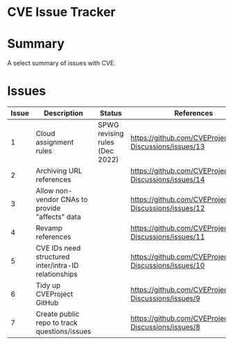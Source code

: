 CVE Issue Tracker
==================

# Summary

A select summary of issues with CVE.

# Issues

| Issue | Description | Status | References |
| --- | --- | --- | --- |
| 1 | Cloud assignment rules | SPWG revising rules (Dec 2022) | https://github.com/CVEProject/Board-Discussions/issues/13 |
| 2 | Archiving URL references |  | https://github.com/CVEProject/Board-Discussions/issues/14
| 3 | Allow non-vendor CNAs to provide "affects" data | | https://github.com/CVEProject/Board-Discussions/issues/12
| 4 | Revamp references | | https://github.com/CVEProject/Board-Discussions/issues/11
| 5 | CVE IDs need structured inter/intra-ID relationships | | https://github.com/CVEProject/Board-Discussions/issues/10
| 6 | Tidy up CVEProject GitHub | | https://github.com/CVEProject/Board-Discussions/issues/9
| 7 | Create public repo to track questions/issues | | https://github.com/CVEProject/Board-Discussions/issues/8
